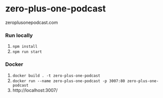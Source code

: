 # zero-plus-one-podcast
zeroplusonepodcast.com


### Run locally
1. `npm install`
2. `npm run start`

### Docker
1. `docker build . -t zero-plus-one-podcast`
2. `docker run --name zero-plus-one-podcast -p 3007:80 zero-plus-one-podcast`
3. http://localhost:3007/